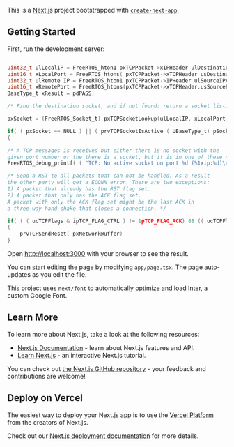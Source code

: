 This is a [Next.js](https://nextjs.org/) project bootstrapped with [`create-next-app`](https://github.com/vercel/next.js/tree/canary/packages/create-next-app).

## Getting Started

First, run the development server:

```c

uint32_t ulLocalIP = FreeRTOS_hton1 pxTCPPacket->xIPHeader ulDestinationIPAddress ); 
uint16_t xLocalPort = FreeRTOS_htons( pxTCPPacket->xTCPHeader usDestinationPort ); 
uint32_t ulRemote IP = FreeRTOS_hton1 pxTCPPacket->IPHeader ulSourceIPAddress); 
uint16_t xRemotePort = FreeRTOS_htons(pxTCPPacket->xTCPHeader.usSourcePort);
BaseType_t xResult = pdPASS;

/* Find the destination socket, and if not found: return a socket listing to the destination PORT. */

pxSocket = (FreeRTOS_Socket_t) pxTCPSocketLookup(ulLocalIP, xLocalPort, ulRemoteIP, xRemotePort );

if( ( pxSocket == NULL ) || ( prvTCPSocketIsActive ( UBaseType_t) pSocket->u.xTCP.ucTCPState) == pdFALSE ) )
{

/* A TCP messages is received but either there is no socket with the
given port number or the there is a socket, but it is in one of these non-active states: CLOSED, CLOSE_WAIT, FIN_WAIT_2, CLOSING, or eTIME_WAIT. */
FreeRTOS_debug_printf( ( "TCP: No active socket on port %d (%1xip:%d)\n", xLocalPort, ulRemoteIP, xRemotePort ) );

/* Send a RST to all packets that can not be handled. As a result
the other party will get a ECONN error. There are two exceptions:
1) A packet that already has the RST flag set.
2) A packet that only has the ACK flag set.
A packet with only the ACK flag set might be the last ACK in
a three-way hand-shake that closes a connection. */

if( ( ( ucTCPFlags & ipTCP_FLAG_CTRL ) != 1pTCP_FLAG_ACK) 88 (( ucTCPFlags & ipTCP_FLAG_RST ) == eu ) )
{
	prvTCPSendReset( pxNetwork@uffer)
}
```

Open [http://localhost:3000](http://localhost:3000) with your browser to see the result.

You can start editing the page by modifying `app/page.tsx`. The page auto-updates as you edit the file.

This project uses [`next/font`](https://nextjs.org/docs/basic-features/font-optimization) to automatically optimize and load Inter, a custom Google Font.

## Learn More

To learn more about Next.js, take a look at the following resources:

- [Next.js Documentation](https://nextjs.org/docs) - learn about Next.js features and API.
- [Learn Next.js](https://nextjs.org/learn) - an interactive Next.js tutorial.

You can check out [the Next.js GitHub repository](https://github.com/vercel/next.js/) - your feedback and contributions are welcome!

## Deploy on Vercel

The easiest way to deploy your Next.js app is to use the [Vercel Platform](https://vercel.com/new?utm_medium=default-template&filter=next.js&utm_source=create-next-app&utm_campaign=create-next-app-readme) from the creators of Next.js.

Check out our [Next.js deployment documentation](https://nextjs.org/docs/deployment) for more details.
